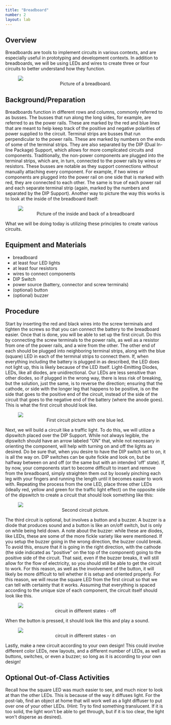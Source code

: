 ```yaml
---
title: "Breadboard"
number: 2
layout: lab
---
```



## Overview
Breadboards are tools to implement circuits in various contexts, and are especially useful in prototyping and development contexts. In addition to breadboards, we will be using LEDs and wires to create three or four circuits to better understand how they function.

<figure class="image mx-auto" style="max-width: 750px">
  <img src="{% link assets/breadboard/front_breadboard.jpg %}">
  <figcaption style="text-align: center;">Picture of a breadboard.</figcaption>
</figure>


## Background/Preparation
Breadboards function in different rows and columns, commonly referred to as busses. The busses that run along the long sides, for example, are referred to as the power rails. These are marked by the red and blue lines that are meant to help keep track of the positive and negative polarities of power supplied to the circuit.
Terminal strips are busses that run perpendicular to the power rails. These are marked by numbers on the ends of some of the terminal strips. They are also separated by the DIP (Dual In-line Package) Support, which allows for more complicated circuits and components. Traditionally, the non-power components are plugged into the terminal strips, which are, in turn, connected to the power rails by wires or resistors.
These busses are notable as they support connections without manually attaching every component. For example, if two wires or components are plugged into the power rail on one side that is marked with red, they are connected to each other. The same is true of each power rail and each separate terminal strip (again, marked by the numbers and separated by the DIP Support). Another way to picture the way this works is to look at the inside of the breadboard itself:

<figure class="image mx-auto" style="max-width: 750px">
  <img src="{% link assets/breadboard/back_breadboard.jpg %}">
  <figcaption style="text-align: center;">Picture of the inside and back of a breadboard</figcaption>
</figure>

What we will be doing today is utilizing these principles to create various circuits.



## Equipment and Materials
- breadboard
- at least four LED lights
- at least four resistors
- wires to connect components
- DIP Switch
- power source (battery, connector and screw terminals)
- (optional) button
- (optional) buzzer

## Procedure

Start by inserting the red and black wires into the screw terminals and tighten the screws so that you can connect the battery to the breadboard easier.
Once that is done, you will be able to set up the first circuit. Do this by connecting the screw terminals to the power rails, as well as a resistor from one of the power rails, and a wire from the other. The other end of each should be plugged into neighboring terminal strips, along with the blue (square) LED in each of the terminal strips to connect them. If, when everything including the battery is plugged in as described, the LED does not light up, this is likely because of the LED itself. Light-Emitting Diodes, LEDs, like all diodes, are unidirectional. Our LEDs are less sensitive than other diodes, so if plugged in the wrong way, there is less risk of breaking, but the solution, just the same, is to reverse the direction; ensuring that the cathode, or side with the longer leg that happens to be positive, is on the side that goes to the positive end of the circuit, instead of the side of the circuit that goes to the negative end of the battery (where the anode goes). This is what the first circuit should look like.

<figure class="image mx-auto" style="max-width: 750px">
  <img src="{% link assets/breadboard/circuit1.jpg %}">
  <figcaption style="text-align: center;">First circuit picture with one blue led.</figcaption>
</figure>

Next, we will build a circuit like a traffic light. To do this, we will utilize a dipswitch placed over the DIP Support. While not always legible, the dipswitch should have an arrow labeled "ON" that, while not necessary in orienting the component, will help with turning on and off the lights as desired. Do be sure that, when you desire to have the DIP switch set to on, it is all the way on. DIP switches can be quite fickle and look on, but be halfway between on and off (or the same but with an intended 'off' state).
If, by now, your components start to become difficult to insert and remove from the breadboard, simply straighten them out by loosely pinching each leg with your fingers and running the length until it becomes easier to work with.
Repeating the process from the one LED, place three other LEDs (ideally red, yellow and green for the traffic light effect) on the opposite side of the dipswitch to create a circuit that should look something like this:

<figure class="image mx-auto" style="max-width: 750px">
  <img src="{% link assets/breadboard/circuit2.jpg %}">
  <figcaption style="text-align: center;">Second circuit picture.</figcaption>
</figure>

The third circuit is optional, but involves a button and a buzzer. A buzzer is a diode that produces sound and a button is like an on/off switch, but is only on while being held down. A note about the buzzer: while these are diodes, like LEDs, these are some of the more fickle variety like were mentioned. If you setup the buzzer going in the wrong direction, the buzzer could break. To avoid this, ensure that it is going in the right direction, with the cathode (the side indicated as "positive" on the top of the component) going to the positive side of the circuit. That said, even if the buzzer breaks, it will still allow for the flow of electricity, so you should still be able to get the circuit to work.
For this reason, as well as the involvement of the button, it will likely be more difficult to tell whether it is setup and oriented properly. For this reason, we will reuse the square LED from the first circuit so that we can tell with certainty that it works. Assuming that everything is spaced according to the unique size of each component, the circuit itself should look like this.

<figure class="image mx-auto" style="max-width: 750px">
  <img src="{% link assets/breadboard/circuit3off.jpg %}">
  <figcaption style="text-align: center;">circuit in different states - off </figcaption>
</figure>

When the button is pressed, it should look like this and play a sound.

<figure class="image mx-auto" style="max-width: 750px">
  <img src="{% link assets/breadboard/circuit3on.jpg %}">
  <figcaption style="text-align: center;">circuit in different states - on </figcaption>
</figure>

Lastly, make a new circuit according to your own design! This could involve different color LEDs, new layouts, and a different number of LEDs, as well as buttons, switches, or even a buzzer; so long as it is according to your own design!


## Optional Out-of-Class Activities
Recall how the square LED was much easier to see, and much nicer to look at than the other LEDs. This is because of the way it diffuses light. For the post-lab, find an object at home that will work well as a light diffuser to put over one of your other LEDs. (Hint: Try to find something translucent. If it is too solid, the light won't be able to get through, but if it is too clear, the light won't disperse as desired).